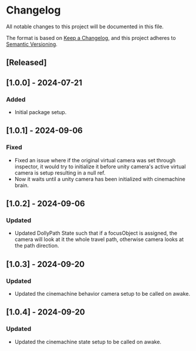 # Changelog
All notable changes to this project will be documented in this file.

The format is based on [Keep a Changelog](https://keepachangelog.com/en/1.0.0/),
and this project adheres to [Semantic Versioning](https://semver.org/spec/v2.0.0.html).

## [Released]

## [1.0.0] - 2024-07-21
### Added
- Initial package setup.

## [1.0.1] - 2024-09-06
### Fixed
- Fixed an issue where if the original virtual camera was set through inspector, it would try to initialize it before unity camera's active virtual camera is setup resulting in a null ref.
- Now it waits until a unity camera has been initialized with cinemachine brain.

## [1.0.2] - 2024-09-06
### Updated
- Updated DollyPath State such that if a focusObject is assigned, the camera will look at it the whole travel path, otherwise camera looks at the path direction.

## [1.0.3] - 2024-09-20
### Updated
- Updated the cinemachine behavior camera setup to be called on awake.

## [1.0.4] - 2024-09-20
### Updated
- Updated the cinemachine state setup to be called on awake.